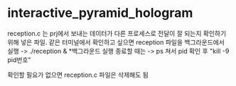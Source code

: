 # interactive_pyramid_hologram

reception.c 는 prj에서 보내는 데이터가 다른 프로세스로 전달이 잘 되는지 확인하기 위해 넣은 파일.
같은 터미널에서 확인하고 싶으면 reception 파일을 백그라운드에서 실행 -> ./reception &
*백그라운드 실행 종료할 때는 -> ps 쳐서 pid 확인 후 "kill -9 pid번호"

확인할 필요가 없으면 reception.c 파일은 삭제해도 됨
